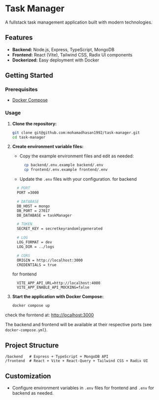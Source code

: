 # Task Manager

A fullstack task management application built with modern technologies.

## Features

- **Backend:** Node.js, Express, TypeScript, MongoDB
- **Frontend:** React (Vite), Tailwind CSS, Radix UI components
- **Dockerized:** Easy deployment with Docker

## Getting Started

### Prerequisites
- [Docker Compose](https://docs.docker.com/compose/)

### Usage

1. **Clone the repository:**
    ```bash
    git clone git@github.com:mohamadhasan1992/task-manager.git
    cd task-manager
    ```

2. **Create environment variable files:**
    - Copy the example environment files and edit as needed:
      ```bash
        cp backend/.env.example backend/.env
        cp frontend/.env.example frontend/.env
      ```
    - Update the `.env` files with your configuration.
    for backend
    ```bash
      # PORT
      PORT =3000

      # DATABASE
      DB_HOST = mongo
      DB_PORT = 27017
      DB_DATABASE = taskManager

      # TOKEN
      SECRET_KEY = secretkeyrandomlygenerated

      # LOG
      LOG_FORMAT = dev
      LOG_DIR = ../logs

      # CORS
      ORIGIN = http://localhost:3000
      CREDENTIALS = true
    ```
    for frontend
    ```bashe
      VITE_APP_API_URL=http://localhost:4000
      VITE_APP_ENABLE_API_MOCKING=false
    ```

3. **Start the application with Docker Compose:**
    ```bash
    docker compose up
    ```

  check the forntend at: [http://localhost:3000](http://localhost:3000)


The backend and frontend will be available at their respective ports (see `docker-compose.yml`).

## Project Structure

```
/backend   # Express + TypeScript + MongoDB API
/frontend  # React + Vite + React-Query + Tailwind CSS + Radix UI
```

## Customization

- Configure environment variables in `.env` files for frontend and `.env` for backend as needed.

